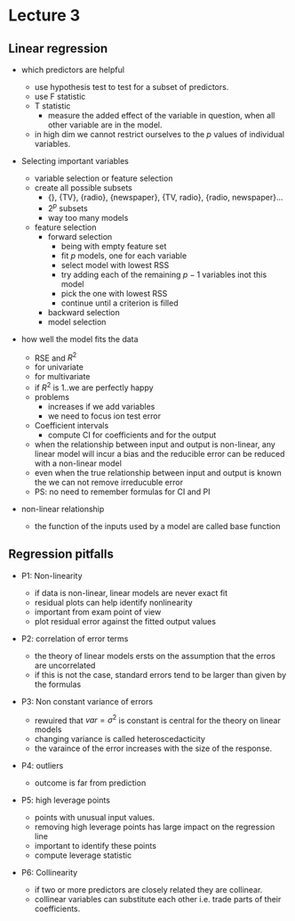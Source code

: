 # Lecture 3

## Linear regression

- which predictors are helpful
    - use hypothesis test to test for a subset of predictors.
    - use F statistic
    - T statistic
        - measure the added effect of the variable in question, when all other variable are in the model.
    - in high dim we cannot restrict ourselves to the $p$ values of individual variables.

- Selecting important variables
    - variable selection or feature selection
    - create all possible subsets
        - {}, {TV}, {radio}, {newspaper}, {TV, radio}, {radio, newspaper}...
        - $2^p$ subsets
        - way too many models
    - feature selection
        - forward selection
            - being with empty feature set
            - fit $p$ models, one for each variable
            - select model with lowest RSS
            - try adding each of the remaining $p-1$ variables inot this model
            - pick the one with lowest RSS
            - continue until a criterion is filled
        - backward selection
        - model selection

- how well the model fits the data
    - RSE and $R^2$
    - for univariate
    - for multivariate
    - if $R^2$ is 1..we are perfectly happy
    - problems
        - increases if we add variables
        - we need to focus ion test error
    - Coefficient intervals
        - compute CI for coefficients and for the output
    - when the relationship between input and output is non-linear, any linear model will incur a bias and the reducible error can be reduced with a non-linear model
    - even when the true relationship between input and output is known the we can not remove irreducuble error
    - PS: no need to remember formulas for CI and PI

- non-linear relationship
    - the function of the inputs used by a model are called base function

## Regression pitfalls
- P1: Non-linearity
    - if data is non-linear, linear models are never exact fit
    - residual plots can help identify nonlinearity
    - important from exam point of view
    - plot residual error against the fitted output values

- P2: correlation of error terms
    - the theory of linear models ersts on the assumption that the erros are uncorrelated
    - if this is not the case, standard errors tend to be larger than given by the formulas

- P3: Non constant variance of errors
    - rewuired that $var =\sigma^2$ is constant is central for the theory on linear models
    - changing variance is called heteroscedacticity
    - the varaince of the error increases with the size of the response.
- P4: outliers
    - outcome is far from prediction

- P5: high leverage points
    - points with unusual input values.
    - removing high leverage points has large impact on the regression line
    - important to identify these points
    - compute leverage statistic

- P6: Collinearity
    - if two or more predictors are closely related they are collinear.
    - collinear variables can substitute each other i.e. trade parts of their coefficients.
